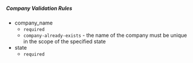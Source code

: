 ##### Company Validation Rules

- company_name
	- `required`
	- `company-already-exists` - the name of the company must be unique in the scope of the specified state
- state
	- `required`
	
